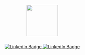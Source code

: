 <div id="header" align="center">
  <img src="https://media.giphy.com/media/du3J3cXyzhj75IOgvA/giphy.gif" width="100"/>
    
  <div></div>
  <div id="badges" style="margin-top: 25px">
    <a href="https://web.facebook.com/umardev500">
        <img src="https://img.shields.io/badge/Facebook-blue?style=for-the-badge&logo=facebook&logoColor=white" alt="LinkedIn Badge"/>
    </a>
    <a href="https://wa.me/083879154310">
        <img src="https://img.shields.io/badge/Whatsapp-%23128C7E?style=for-the-badge&logo=whatsapp&logoColor=white" alt="LinkedIn Badge"/>
    </a>
  </div>
</div>
